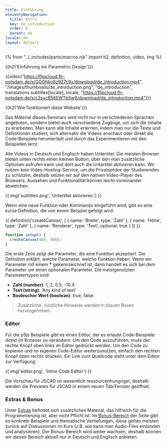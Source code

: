 ```yaml
---
title: Einführung
eleventyNavigation:
  title: Intro
  key: de_introduction
  order: 0
  parent: de
locale: de
layout: default
---
```


{% from "../_includes/parts/macros.njk" import h2, definition, video, img %}

{{h2('Einführung ins Parametric Design')}}

{{video("https://fhpcloud.fh-potsdam.de/s/GGGf4jo8z927c9x/download/de_introduction.mp4", "/images/thumbnails/de_introduction.png", "de_introduction", translations.subtitles[locale], locale, "https://fhpcloud.fh-potsdam.de/s/c2sycB56EWTb5w9/download/de_introduction.mp4")}}

<!--
dg: https://fhpcloud.fh-potsdam.de/s/c2sycB56EWTb5w9
de: https://fhpcloud.fh-potsdam.de/s/GGGf4jo8z927c9x
en: https://fhpcloud.fh-potsdam.de/s/soZc2mA9kSpRxxL
-->

{{h2('Wie funktioniert diese Website')}}

Das Material dieses Seminars wird nicht nur in verschiedenen Sprachen angeboten, sondern bietet auch verschiedene Zugänge, um sich die Inhalte zu erarbeiten. Man kann alle Inhalte erlernen, indem man nur die Texte und Definitionen studiert, sich alternativ die Videos anschaut oder direkt die Code-Beispiele herunterlädt und durch das Experimentieren mit den Beispielen lernt.

Alle Videos in Deutsch und Englisch haben Untertitel. Die meisten Browser bieten unten rechts einen kleinen Button, über den man zusätzliche Optionen aufrufen kann und dort auch die Untertitel aktivieren kann. Wir nutzen kein Video-Hosting-Service, um die Privatsphäre der Studierenden zu schützen, deshalb setzen wir auf den nativen Video-Player des Browsers. Aussehen und Funktionalität können leicht voneinander abweichen.

{{ img('subtitles.png', 'Untertitel aktivieren.') }}

Wenn eine neue Funktion oder Kommando eingeführt wird, gibt es eine kurze Definition, die von einem Beispiel gefolgt wird: 

{{ definition('createCanvas', [
  { name: 'Breite', type: 'Zahl' },
  { name: 'Höhe', type: 'Zahl' },
  { name: 'Renderer', type: 'Text', optional: true }
]) }}

```js
function setup() {
  createCanvas(400, 400);
}
```

Die erste Zeile zeigt die Parameter, die eine Funktion akzeptiert. Die Definition erklärt, welche Parameter, welche Funktion haben. Wenn ein Parameter mit einem **\*** gekennzeichnet ist, dann handelt es sich bei dem Parameter um einen optionalen Parameter. Die meistgenutzten Parametertypen sind:

- **Zahl (number)**: 1, 2, 0.5, -10.4
- **Text (string)**: 'Any kind of text'
- **Boolescher Wert (boolean)**: true, false

> Zusätzliche, nützliche Hinweise werden in blauen Boxen hervorgehoben.

### Editor

Für die p5js Beispiele gibt es einen Editor, der es erlaubt Code-Beispiele direkt im Browser zu verändern. Um den Code auszuführen, muss der rechte Knopf oben links im Editor gedrückt werden. Um den Code zu kopieren und im eigenen Code-Editor weiterzunutzen, einfach den rechten Knopf oben rechts drücken. Ein Link zum Quellcode steht unter dem Editor zur Verfügung.

{{ img('editor.png', 'Inline Code Editor.') }}

Die Vorschau für JSCAD ist wesentlich ressourcenhungriger, deshalb werden die Previews für JSCAD in einem neuen Tab/Fenster geöffnet.

### Extras & Bonus

Unter [Extras](/de/extras/) befindet sich zusätzliches Material, das hilfreich für die Programmierung ist, aber nicht Pflicht ist. Im [Bonus-Bereich](/de/bonus/) der Seite gibt es konkrete Beispiele und thematische Vertiefungen, diese gehen meisten zurück auf Diskussionen im Kurs (z.B. wie kann man Audio-Files einbinden und analysieren). Der Bonus-Bereich wird weiter wachsen, deshalb können wir diesen Bereich aktuell nur in Deutsch und Englisch anbieten.